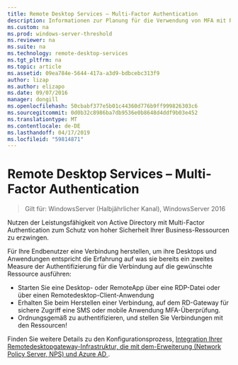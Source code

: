 ```yaml
---
title: Remote Desktop Services – Multi-Factor Authentication
description: Informationen zur Planung für die Verwendung von MFA mit RDS.
ms.custom: na
ms.prod: windows-server-threshold
ms.reviewer: na
ms.suite: na
ms.technology: remote-desktop-services
ms.tgt_pltfrm: na
ms.topic: article
ms.assetid: 09ea784e-5644-417a-a3d9-bdbcebc313f9
author: lizap
ms.author: elizapo
ms.date: 09/07/2016
manager: dongill
ms.openlocfilehash: 50cbabf377e5b01c44360d776b9ff999826303c6
ms.sourcegitcommit: 0d0b32c8986ba7db9536e0b8648d4ddf9b03e452
ms.translationtype: MT
ms.contentlocale: de-DE
ms.lasthandoff: 04/17/2019
ms.locfileid: "59814871"
---
```

# <a name="remote-desktop-services---multi-factor-authentication"></a>Remote Desktop Services – Multi-Factor Authentication

>Gilt für: WindowsServer (Halbjährlicher Kanal), WindowsServer 2016

Nutzen der Leistungsfähigkeit von Active Directory mit Multi-Factor Authentication zum Schutz von hoher Sicherheit Ihrer Business-Ressourcen zu erzwingen.

Für Ihre Endbenutzer eine Verbindung herstellen, um ihre Desktops und Anwendungen entspricht die Erfahrung auf was sie bereits ein zweites Measure der Authentifizierung für die Verbindung auf die gewünschte Ressource ausführen:
- Starten Sie eine Desktop- oder RemoteApp über eine RDP-Datei oder über einen Remotedesktop-Client-Anwendung
- Erhalten Sie beim Herstellen einer Verbindung, auf dem RD-Gateway für sichere Zugriff eine SMS oder mobile Anwendung MFA-Überprüfung.
- Ordnungsgemäß zu authentifizieren, und stellen Sie Verbindungen mit den Ressourcen!

Finden Sie weitere Details zu den Konfigurationsprozess, [Integration Ihrer Remotedesktopgateway-Infrastruktur, die mit dem-Erweiterung (Network Policy Server, NPS) und Azure AD ](https://docs.microsoft.com/azure/multi-factor-authentication/nps-extension-remote-desktop-gateway).
